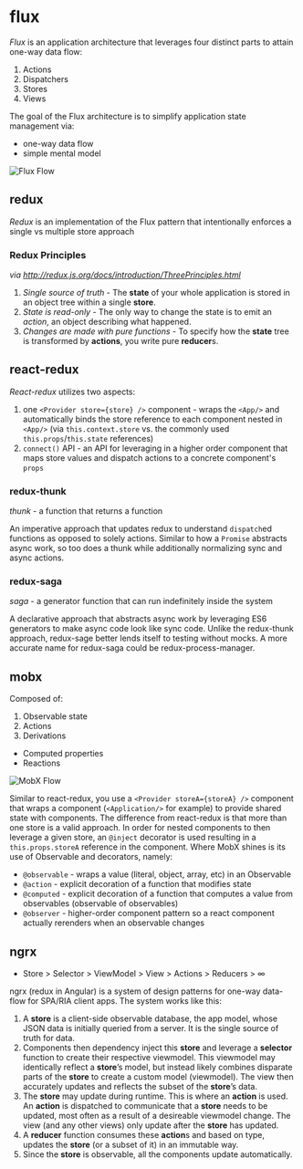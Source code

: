 # flux

*Flux* is an application architecture that leverages four distinct parts to attain one-way data flow:
1. Actions
2. Dispatchers
3. Stores
4. Views

The goal of the Flux architecture is to simplify application state management via:
- one-way data flow
- simple mental model

![Flux Flow](https://facebook.github.io/flux/img/flux-simple-f8-diagram-explained-1300w.png "Flux Flow")

## redux

*Redux* is an implementation of the Flux pattern that intentionally enforces a single vs multiple store approach

### Redux Principles
*via http://redux.js.org/docs/introduction/ThreePrinciples.html*
1. *Single source of truth* - The **state** of your whole application is stored in an object tree within a single **store**.
2. *State is read-only* - The only way to change the state is to emit an *action*, an object describing what happened.
3. *Changes are made with pure functions* - To specify how the **state** tree is transformed by **actions**, you write pure **reducer**s.

## react-redux

*React-redux* utilizes two aspects:
1. one `<Provider store={store} />` component - wraps the `<App/>` and automatically binds the store reference to each component nested in `<App/>` (via `this.context.store` vs. the commonly used `this.props`/`this.state` references)
2. `connect()` API - an API for leveraging in a higher order component that maps store values and dispatch actions to a concrete component's `props`

### redux-thunk

*thunk* - a function that returns a function

An imperative approach that updates redux to understand `dispatch`ed functions as opposed to solely actions. Similar to how a `Promise` abstracts async work, so too does a thunk while additionally normalizing sync and async actions.

### redux-saga

*saga* - a generator function that can run indefinitely inside the system

A declarative approach that abstracts async work by leveraging ES6 generators to make async code look like sync code. Unlike the redux-thunk approach, redux-sage better lends itself to testing without mocks. A more accurate name for redux-saga could be redux-process-manager.

## mobx

Composed of:
1. Observable state
2. Actions
3. Derivations
  - Computed properties
  - Reactions
  
![MobX Flow](https://mobx.js.org/docs/flow.png "MobX Flow")
  
Similar to react-redux, you use a `<Provider storeA={storeA} />` component that wraps a component (`<Application/>` for example) to provide shared state with components. The difference from react-redux is that more than one store is a valid approach. In order for nested components to then leverage a given store, an `@inject` decorator is used resulting in a `this.props.storeA` reference in the component. Where MobX shines is its use of Observable and decorators, namely:
- `@observable` - wraps a value (literal, object, array, etc) in an Observable
- `@action` - explicit decoration of a function that modifies state
- `@computed` - explicit decoration of a function that computes a value from observables (observable of observables)
- `@observer` - higher-order component pattern so a react component actually rerenders when an observable changes

## ngrx

- Store > Selector > ViewModel > View > Actions > Reducers > ∞

ngrx (redux in Angular) is a system of design patterns for one-way data-flow for SPA/RIA client apps. The system works like this:
1. A **store** is a client-side observable database, the app model, whose JSON data is initially queried from a server. It is the single source of truth for data.
2. Components then dependency inject this **store** and leverage a **selector** function to create their respective viewmodel. This viewmodel may identically reflect a **store**’s model, but instead likely combines disparate parts of the **store** to create a custom model (viewmodel). The view then accurately updates and reflects the subset of the **store**’s data.
3. The **store** may update during runtime. This is where an **action** is used. An **action** is dispatched to communicate that a **store** needs to be updated, most often as a result of a desireable viewmodel change. The view (and any other views) only update after the **store** has updated.
4. A **reducer** function consumes these **action**s and based on type, updates the **store** (or a subset of it) in an immutable way.
5. Since the **store** is observable, all the components update automatically.
